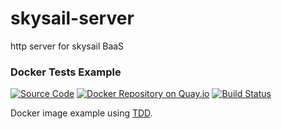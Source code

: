 # skysail-server
http server for skysail BaaS

### Docker Tests Example
[![Source Code](https://img.shields.io/badge/source-GitHub-blue.svg?style=flat)](https://github.com/evandor/skysail-server) [![Docker Repository on Quay.io](https://quay.io/repository/evandor/skysail-server/status "Docker Repository on Quay.io")](https://quay.io/repository/zuazo/tests-example) [![Build Status](http://img.shields.io/travis/evandor/skysail-server.svg?style=flat)](https://travis-ci.org/evandor/skysail-server)

Docker image example using [TDD](https://en.wikipedia.org/wiki/Test-driven_development).
